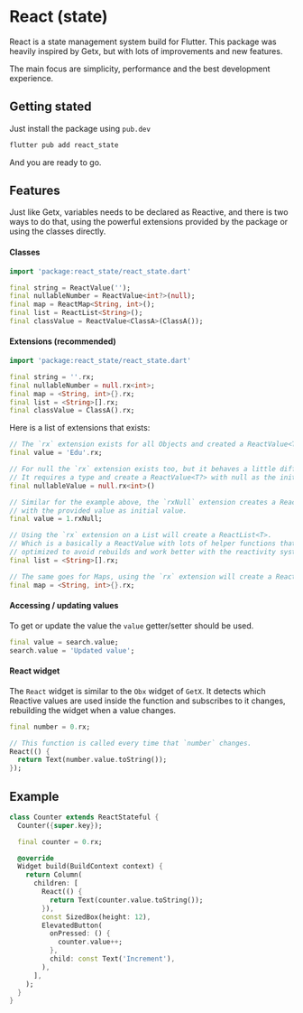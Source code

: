
# React (state)

React is a state management system build for Flutter. This package was heavily inspired by Getx, but with lots of improvements and new features.

The main focus are simplicity, performance and the best development experience.

## Getting stated

Just install the package using `pub.dev`

```sh
flutter pub add react_state
```

And you are ready to go.


## Features

Just like Getx, variables needs to be declared as Reactive, and there is two ways to do that, using the powerful extensions provided by the package or using the classes directly.


#### Classes

```dart
import 'package:react_state/react_state.dart'

final string = ReactValue('');
final nullableNumber = ReactValue<int?>(null);
final map = ReactMap<String, int>();
final list = ReactList<String>();
final classValue = ReactValue<ClassA>(ClassA());
```

#### Extensions (recommended)

```dart
import 'package:react_state/react_state.dart'

final string = ''.rx;
final nullableNumber = null.rx<int>;
final map = <String, int>{}.rx;
final list = <String>[].rx;
final classValue = ClassA().rx;
```

Here is a list of extensions that exists:

```dart
// The `rx` extension exists for all Objects and created a ReactValue<T>.
final value = 'Edu'.rx;

// For null the `rx` extension exists too, but it behaves a little differently.
// It requires a type and create a ReactValue<T?> with null as the initial value.
final nullableValue = null.rx<int>()

// Similar for the example above, the `rxNull` extension creates a ReactValue<T?>
// with the provided value as initial value.
final value = 1.rxNull;

// Using the `rx` extension on a List will create a ReactList<T>.
// Which is a basically a ReactValue with lots of helper functions that are
// optimized to avoid rebuilds and work better with the reactivity system.
final list = <String>[].rx;

// The same goes for Maps, using the `rx` extension will create a ReactMap<K, V>.
final map = <String, int>{}.rx;
```

#### Accessing / updating values

To get or update the value the `value` getter/setter should be used.

```dart
final value = search.value;
search.value = 'Updated value';
```

#### React widget

The `React` widget is similar to the `Obx` widget of `GetX`. It detects which Reactive values are used inside the function and subscribes to it changes, rebuilding the widget when a value changes.

```dart
final number = 0.rx;

// This function is called every time that `number` changes.
React(() {
  return Text(number.value.toString());
});
```


## Example

```dart
class Counter extends ReactStateful {
  Counter({super.key});

  final counter = 0.rx;

  @override
  Widget build(BuildContext context) {
    return Column(
      children: [
        React(() {
          return Text(counter.value.toString());
        }),
        const SizedBox(height: 12),
        ElevatedButton(
          onPressed: () {
            counter.value++;
          },
          child: const Text('Increment'),
        ),
      ],
    );
  }
}
```